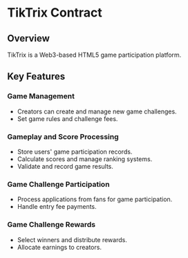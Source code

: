 # TikTrix Contract

## Overview
TikTrix is a Web3-based HTML5 game participation platform.

## Key Features

### Game Management
- Creators can create and manage new game challenges.
- Set game rules and challenge fees.

### Gameplay and Score Processing
- Store users' game participation records.
- Calculate scores and manage ranking systems.
- Validate and record game results.

### Game Challenge Participation
- Process applications from fans for game participation.
- Handle entry fee payments.

### Game Challenge Rewards
- Select winners and distribute rewards.
- Allocate earnings to creators.

